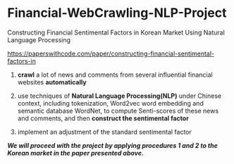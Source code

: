 # Financial-WebCrawling-NLP-Project
Constructing Financial Sentimental Factors in Korean Market Using Natural Language Processing


https://paperswithcode.com/paper/constructing-financial-sentimental-factors-in

1.  **crawl** a lot of news and comments from several influential financial websites **automatically**

2. use techniques of **Natural Language Processing(NLP)** under Chinese context, including tokenization, Word2vec word embedding and semantic database WordNet, to compute Senti-scores of these news and comments, and then **construct the sentimental factor**

3. implement an adjustment of the standard sentimental factor


***We will proceed with the project by applying procedures 1 and 2 to the Korean market in the paper presented above.***
